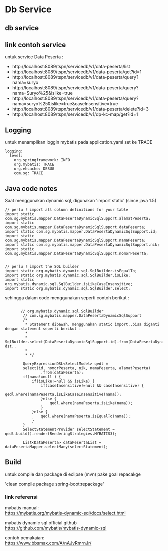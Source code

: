 # Db Service


## db service


## link contoh service


untuk service Data Peserta :   
 - http://localhost:8089/tspn/servicedb/v1/data-peserta/list   
 - http://localhost:8089/tspn/servicedb/v1/data-peserta/get?id=1   
 - http://localhost:8089/tspn/servicedb/v1/data-peserta/query?nama=suryo   
 - http://localhost:8089/tspn/servicedb/v1/data-peserta/query?nama=Suryo%25&islike=true   
 - http://localhost:8089/tspn/servicedb/v1/data-peserta/query?nama=suryo%25&islike=true&caseInsensitive=true   
 - http://localhost:8089/tspn/servicedb/v1/data-peserta/delete?id=3    
 - http://localhost:8089/tspn/servicedb/v1/dp-kc-map/get?id=1

## Logging

untuk menampilkan loggin mybatis pada application.yaml set ke TRACE

```
logging:
  level:
    org.springframework: INFO
    org.mybatis: TRACE
    org.ehcache: DEBUG
    com.sg: TRACE
```


## Java code notes

Saat menggunakan dynamic sql, digunakan 'import static' (since java 1.5)

```
// perlu ! import all column definitions for your table
import static com.sg.mybatis.mapper.DataPesertaDynamicSqlSupport.alamatPeserta;
import static com.sg.mybatis.mapper.DataPesertaDynamicSqlSupport.dataPeserta;
import static com.sg.mybatis.mapper.DataPesertaDynamicSqlSupport.id;
import static com.sg.mybatis.mapper.DataPesertaDynamicSqlSupport.namaPeserta;
import static com.sg.mybatis.mapper.DataPesertaDynamicSqlSupport.nik;
import static com.sg.mybatis.mapper.DataPesertaDynamicSqlSupport.nomorPeserta;


// perlu ! import the SQL builder
import static org.mybatis.dynamic.sql.SqlBuilder.isEqualTo;
import static org.mybatis.dynamic.sql.SqlBuilder.isLike;
import static org.mybatis.dynamic.sql.SqlBuilder.isLikeCaseInsensitive;
import static org.mybatis.dynamic.sql.SqlBuilder.select;
```

sehingga dalam code menggunakan seperti contoh berikut : 

```
   
       // org.mybatis.dynamic.sql.SqlBuilder
		// com.sg.mybatis.mapper.DataPesertaDynamicSqlSupport
		/*
		 * Statement dibawah, menggunakan static import..bisa diganti dengan statement seperti berikut : 
		 * 
		 * SqlBuilder.select(DataPesertaDynamicSqlSupport.id).from(DataPesertaDynamicSqlSupport.dataPeserta); dst..
		 * 
		 * */

		QueryExpressionDSL<SelectModel> qedl =  
		select(id, nomorPeserta, nik, namaPeserta, alamatPeserta)
				.from(dataPeserta);
		if(nama!=null ) {
			if(isLike!=null && isLike) {
				if(caseInsensitive!=null && caseInsensitive) {
					qedl.where(namaPeserta,isLikeCaseInsensitive(nama));				
				}else {
					qedl.where(namaPeserta,isLike(nama));									
				}
			}else {
				qedl.where(namaPeserta,isEqualTo(nama));
			}
		}
		SelectStatementProvider selectStatement = qedl.build().render(RenderingStrategies.MYBATIS3);
		
		List<DataPeserta> dataPesertaList = dataPesertaMapper.selectMany(selectStatement);
```

## Build

untuk compile dan package di eclipse (mvn) pake goal repacakge

'clean compile package spring-boot:repackage'


### link referensi

mybatis manual:   
https://mybatis.org/mybatis-dynamic-sql/docs/select.html

mybatis dynamic sql official github   
https://github.com/mybatis/mybatis-dynamic-sql

contoh pemakaian:   
https://www.bbsmax.com/A/nAJvRmrnJr/